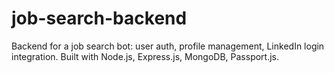 # job-search-backend
Backend for a job search bot: user auth, profile management, LinkedIn login integration. Built with Node.js, Express.js, MongoDB, Passport.js.
